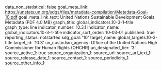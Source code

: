 data_non_statistical: false
goal_meta_link: https://unstats.un.org/sdgs/files/metadata-compilation/Metadata-Goal-10.pdf
goal_meta_link_text: United Nations Sustainable Development Goals Metadata (PDF 4.0
  MB)
graph_title: global_indicators.10-3-1-title
graph_type: line
indicator_number: 10.3.1
indicator_name: global_indicators.10-3-1-title
indicator_sort_order: 10-03-01
published: true
reporting_status: notstarted
sdg_goal: '10'
target_name: global_targets.10-3-title
target_id: '10.3'
un_custodian_agency: Office of the United Nations High Commissioner for Human Rights
  (OHCHR)
un_designated_tier: '3'
source_active_1: true
source_organization_1: 
source_url: 
source_url_text_1: 
source_release_date_1: 
source_contact_1: 
source_periodicity_1: 
source_other_info_1: 